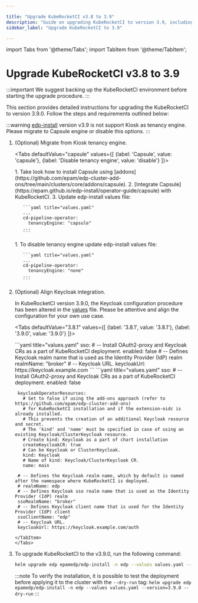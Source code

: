 ```yaml
---

title: "Upgrade KubeRocketCI v3.8 to 3.9"
description: "Guide on upgrading KubeRocketCI to version 3.9, including steps for updating Custom Resource Definitions and performing the upgrade procedure."
sidebar_label: "Upgrade KubeRocketCI to 3.9"

---
```

<!-- markdownlint-disable MD025 -->

import Tabs from '@theme/Tabs';
import TabItem from '@theme/TabItem';

# Upgrade KubeRocketCI v3.8 to 3.9

<head>
  <link rel="canonical" href="https://docs.kuberocketci.io/docs/operator-guide/upgrade/upgrade-edp-3.9/" />
</head>

:::important
  We suggest backing up the KubeRocketCI environment before starting the upgrade procedure.
:::

This section provides detailed instructions for upgrading the KubeRocketCI to version 3.9.0. Follow the steps and requirements outlined below:

:::warning
  [edp-install](https://github.com/epam/edp-install/tree/v3.9.0) version v3.9 is not support Kiosk as tenancy engine. Please migrate to Capsule engine or disable this options.
:::

1. (Optional) Migrate from Kiosk tenancy engine.

    <Tabs
      defaultValue="capsule"
      values={[
        {label: 'Capsule', value: 'capsule'},
        {label: 'Disable tenancy engine', value: 'disable'}
      ]}>

      <TabItem value="capsule">
      1. Take look how to install Capsule using [addons](https://github.com/epam/edp-cluster-add-ons/tree/main/clusters/core/addons/capsule).
      2. [Integrate Capsule](https://epam.github.io/edp-install/operator-guide/capsule) with KubeRocketCI.
      3. Update edp-install values file:

          ```yaml title="values.yaml"
          ...
          cd-pipeline-operator:
            tenancyEngine: "capsule"
          ...
          ```
      </TabItem>

      <TabItem value="disable">
      1. To disable tenancy engine update edp-install values file:

          ```yaml title="values.yaml"
          ...
          cd-pipeline-operator:
            tenancyEngine: "none"
          ...
          ```
      </TabItem>
    </Tabs>

2. (Optional) Align Keycloak integration.

    In KubeRocketCI version 3.9.0, the Keycloak configuration procedure has been altered in the [values](https://github.com/epam/edp-install/blob/v3.9.0/deploy-templates/values.yaml#L461) file. Please be attentive and align the configuration for your own use case.

    <Tabs
      defaultValue="3.8.1"
      values={[
        {label: '3.8.1', value: '3.8.1'},
        {label: '3.9.0', value: '3.9.0'}
      ]}>

      <TabItem value="3.8.1">
      ```yaml title="values.yaml"
      sso:
        # -- Install OAuth2-proxy and Keycloak CRs as a part of KubeRocketCI deployment.
        enabled: false
        # -- Defines Keycloak realm name that is used as the Identity Provider (IdP) realm
        realmName: "broker"
        # -- Keycloak URL.
        keycloakUrl: https://keycloak.example.com
      ```
      </TabItem>

      <TabItem value="3.9.0">
      ```yaml title="values.yaml"
      sso:
        # -- Install OAuth2-proxy and Keycloak CRs as a part of KubeRocketCI deployment.
        enabled: false

        keycloakOperatorResources:
          # Set to false if using the add-ons approach (refer to https://github.com/epam/edp-cluster-add-ons)
          # for KubeRocketCI installation and if the extension-oidc is already installed.
          # This prevents the creation of an additional Keycloak resource and secret.
          # The 'kind' and 'name' must be specified in case of using an existing Keycloak/ClusterKeycloak resource.
          # Create kind: Keycloak as a part of chart installation
          createKeycloakCR: true
          # Can be Keycloak or ClusterKeycloak.
          kind: Keycloak
          # Name of kind: Keycloak/ClusterKeycloak CR.
          name: main

        # -- Defines the Keycloak realm name, which by default is named after the namespace where KubeRocketCI is deployed.
        # realmName: edp
        # -- Defines Keycloak sso realm name that is used as the Identity Provider (IdP) realm
        ssoRealmName: "broker"
        # -- Defines Keycloak client name that is used for the Identity Provider (IdP) client
        ssoClientName: "edp"
        # -- Keycloak URL.
        keycloakUrl: https://keycloak.example.com/auth
      ```
      </TabItem>
    </Tabs>

3. To upgrade KubeRocketCI to the v3.9.0, run the following command:

    ```bash
    helm upgrade edp epamedp/edp-install -n edp --values values.yaml --version=3.9.0
    ```

    :::note
      To verify the installation, it is possible to test the deployment before applying it to the cluster with the `--dry-run` tag:
      `helm upgrade edp epamedp/edp-install -n edp --values values.yaml --version=3.9.0 --dry-run`
    :::
